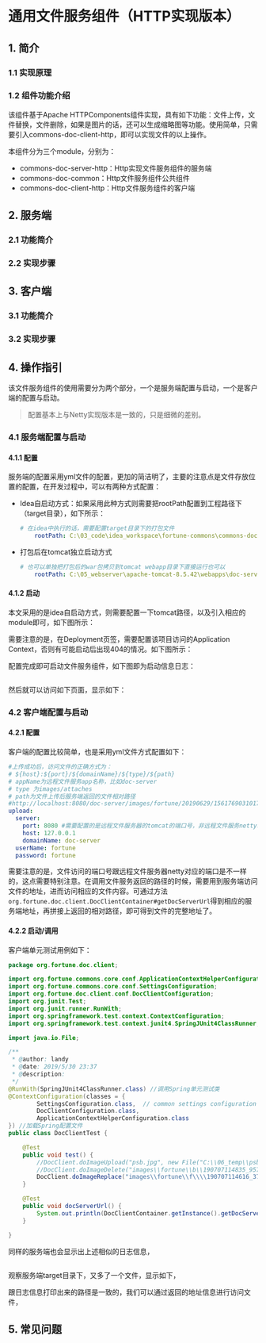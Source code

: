 # 通用文件服务组件（HTTP实现版本）

> 

## 1. 简介

### 1.1 实现原理



### 1.2 组件功能介绍

该组件基于Apache HTTPComponents组件实现，具有如下功能：文件上传，文件替换，文件删除，如果是图片的话，还可以生成缩略图等功能。使用简单，只需要引入commons-doc-client-http，即可以实现文件的以上操作。

本组件分为三个module，分别为：

- commons-doc-server-http：Http实现文件服务组件的服务端
- commons-doc-common：Http文件服务组件公共组件
- commons-doc-client-http：Http文件服务组件的客户端

## 2. 服务端

### 2.1 功能简介



### 2.2 实现步骤



## 3. 客户端

### 3.1 功能简介



### 3.2 实现步骤



## 4. 操作指引

该文件服务组件的使用需要分为两个部分，一个是服务端配置与启动，一个是客户端的配置与启动。

> 配置基本上与Netty实现版本是一致的，只是细微的差别。

### 4.1 服务端配置与启动

#### 4.1.1 配置

服务端的配置采用yml文件的配置，更加的简洁明了，主要的注意点是文件存放位置的配置，在开发过程中，可以有两种方式配置：

- Idea自启动方式：如果采用此种方式则需要把rootPath配置到工程路径下（target目录），如下所示：

  ```yml
  # 在idea中执行的话，需要配置target目录下的打包文件
      rootPath: C:\03_code\idea_workspace\fortune-commons\commons-doc-server-http\target\commons-doc-server-http\ #上传文件的根目录,实际工作环境按照实际情况更改即可
  ```

- 打包后在tomcat独立启动方式

  ```yml
  # 也可以单独把打包后的war包拷贝到tomcat webapp目录下直接运行也可以
      rootPath: C:\05_webserver\apache-tomcat-8.5.42\webapps\doc-server #上传文件的根目录,实际工作环境按照实际情况更改即可
  ```

#### 4.1.2 启动

本文采用的是idea自启动方式，则需要配置一下tomcat路径，以及引入相应的module即可，如下图所示：



需要注意的是，在Deployment页签，需要配置该项目访问的Application Context，否则有可能启动后出现404的情况。如下图所示：



配置完成即可启动文件服务组件，如下图即为启动信息日志：

```

```

然后就可以访问如下页面，显示如下：



### 4.2 客户端配置与启动

#### 4.2.1 配置

客户端的配置比较简单，也是采用yml文件方式配置如下：

```yml
#上传成功后，访问文件的正确方式为：
# ${host}:${port}/${domainName}/${type}/${path}
# appName为远程文件服务app名称，比如doc-server
# type 为images/attaches
# path为文件上传后服务端返回的文件相对路径
#http://localhost:8080/doc-server/images/fortune/20190629/1561769031017.jpg
upload:
  server:
    port: 8080 #需要配置的是远程文件服务器的tomcat的端口号，非远程文件服务netty端口号
    host: 127.0.0.1
    domainName: doc-server
  userName: fortune
  password: fortune
```

需要注意的是，文件访问的端口号跟远程文件服务器netty对应的端口是不一样的，这点需要特别注意。在调用文件服务返回的路径的时候，需要用到服务端访问文件的地址，进而访问相应的文件内容。可通过方法 `org.fortune.doc.client.DocClientContainer#getDocServerUrl`得到相应的服务端地址，再拼接上返回的相对路径，即可得到文件的完整地址了。

#### 4.2.2 启动/调用

客户端单元测试用例如下：

```java
package org.fortune.doc.client;

import org.fortune.commons.core.conf.ApplicationContextHelperConfiguration;
import org.fortune.commons.core.conf.SettingsConfiguration;
import org.fortune.doc.client.conf.DocClientConfiguration;
import org.junit.Test;
import org.junit.runner.RunWith;
import org.springframework.test.context.ContextConfiguration;
import org.springframework.test.context.junit4.SpringJUnit4ClassRunner;

import java.io.File;

/**
 * @author: landy
 * @date: 2019/5/30 23:37
 * @description:
 */
@RunWith(SpringJUnit4ClassRunner.class) //调用Spring单元测试类
@ContextConfiguration(classes = {
        SettingsConfiguration.class,  // common settings configuration
        DocClientConfiguration.class,
        ApplicationContextHelperConfiguration.class
}) //加载Spring配置文件
public class DocClientTest {

    @Test
    public void test() {
        //DocClient.doImageUpload("psb.jpg", new File("C:\\06_temp\\psb.jpg"));
        //DocClient.doImageDelete("images\\fortune\\b\\190707114835_9573.jpg");
        DocClient.doImageReplace("images\\fortune\\f\\\\190707114616_3742.JPG", new File("C:\\06_temp\\psb.jpg"));
    }

    @Test
    public void docServerUrl() {
        System.out.println(DocClientContainer.getInstance().getDocServerUrl());
    }

}
```

同样的服务端也会显示出上述相似的日志信息，

```

```

观察服务端target目录下，又多了一个文件，显示如下，

跟日志信息打印出来的路径是一致的，我们可以通过返回的地址信息进行访问文件，



## 5. 常见问题


